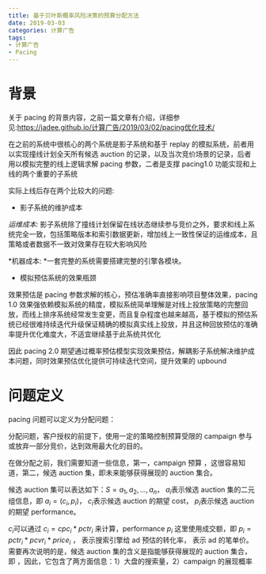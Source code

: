 ```yaml
---
title: 基于贝叶斯概率风险决策的预算分配方法
date: 2019-03-03
categories: 计算广告
tags:
- 计算广告
- Pacing
---
```


# 背景

关于 pacing 的背景内容，之前一篇文章有介绍，详细参见:https://jadee.github.io/计算广告/2019/03/02/pacing优化技术/

在之前的系统中很核心的两个系统是影子系统和基于 replay 的模拟系统，前者用以实现撞线计划全天所有候选 auction 的记录，以及当次竞价场景的记录，后者用以模拟完整的线上逻辑求解 pacing 参数，二者是支撑 pacing1.0 功能实现和上线的两个重要的子系统

实际上线后存在两个比较大的问题:

* 影子系统的维护成本

*运维成本:* 影子系统除了撞线计划保留在线状态继续参与竞价之外，要求和线上系 统完全一致，包括策略版本和索引数据更新，增加线上一致性保证的运维成本，且策略或者数据不一致对效果存在较大影响风险

*机器成本: *一套完整的系统需要搭建完整的引擎各模块。

* 模拟预估系统的效果瓶颈

效果预估是 pacing 参数求解的核心，预估准确率直接影响项目整体效果，pacing 1.0 效果强依赖模拟系统的精度，模拟系统简单理解是对线上投放策略的完整回放，而线上排序系统经常发生变更，而且复杂程度也越来越高，基于模拟的预估系统已经很难持续迭代升级保证精确的模拟真实线上投放，并且这种回放预估的准确率提升优化难度大，不适宜继续基于此系统共优化

因此 pacing 2.0 期望通过概率预估模型实现效果预估，解耦影子系统解决维护成本问题，同时效果预估优化提供可持续迭代空间，提升效果的 upbound

# 问题定义

pacing 问题可以定义为分配问题：

分配问题，客户授权的前提下，使用一定的策略控制预算受限的 campaign 参与或放弃一部分竞价，达到效用最大化的目的。

在做分配之前，我们需要知道一些信息，第一，campaign 预算 ，这很容易知道，第二，候选 auction 集，即未来能够获得展现的 auction 集合。

候选 auction 集可以表达如下：$S = {a_1, a_2, ..., a_n}$， $a_i$表示候选 auction 集的二元组信息，即 $a_i = (c_i, p_i)$， $c_i$表示候选 auction 的期望 cost， $p_i$表示候选 auction 的期望 performance。 

$c_i$可以通过 $c_i = cpc_i * pctr_i$ 来计算，performance $p_i$ 这里使用成交额，即 $p_i = pctr_i * pcvr_i * price_i$ ， 表示搜索引擎给 ad 预估的转化率， 表示 ad 的笔单价。需要再次说明的是，候选 auction 集的含义是指能够获得展现的 auction 集合，即 ，因此，它包含了两方面信息：1）大盘的搜索量，2）campaign 的展现概率

